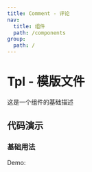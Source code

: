 ```yaml
---
title: Comment - 评论
nav:
  title: 组件
  path: /components
group:
  path: /
---
```


# Tpl - 模版文件

这是一个组件的基础描述

## 代码演示

### 基础用法

Demo:

<code src="./demos/index.tsx"  background="#f0f2f5" />
